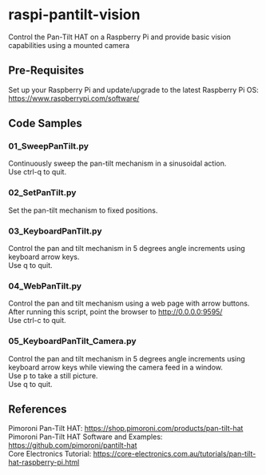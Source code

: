 # raspi-pantilt-vision
Control the Pan-Tilt HAT on a Raspberry Pi and provide basic vision capabilities using a mounted camera

## Pre-Requisites
Set up your Raspberry Pi and update/upgrade to the latest Raspberry Pi OS: https://www.raspberrypi.com/software/

## Code Samples

### 01_SweepPanTilt.py
Continuously sweep the pan-tilt mechanism in a sinusoidal action. <br>
Use ctrl-q to quit.

### 02_SetPanTilt.py
Set the pan-tilt mechanism to fixed positions.

### 03_KeyboardPanTilt.py
Control the pan and tilt mechanism in 5 degrees angle increments using keyboard arrow keys. <br>
Use q to quit.

### 04_WebPanTilt.py
Control the pan and tilt mechanism using a web page with arrow buttons. <br>
After running this script, point the browser to http://0.0.0.0:9595/ <br>
Use ctrl-c to quit.

### 05_KeyboardPanTilt_Camera.py
Control the pan and tilt mechanism in 5 degrees angle increments using keyboard arrow keys while viewing the camera feed in a window. <br>
Use p to take a still picture. <br>
Use q to quit.

## References
Pimoroni Pan-Tilt HAT: https://shop.pimoroni.com/products/pan-tilt-hat <br>
Pimoroni Pan-Tilt HAT Software and Examples: https://github.com/pimoroni/pantilt-hat <br>
Core Electronics Tutorial: https://core-electronics.com.au/tutorials/pan-tilt-hat-raspberry-pi.html <br>
